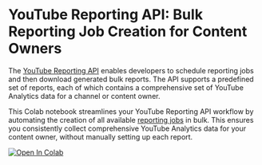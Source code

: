 # YouTube Reporting API: Bulk Reporting Job Creation for Content Owners

The [YouTube Reporting API](https://developers.google.com/youtube/reporting/v1/reference/rest)
enables developers to schedule reporting jobs and then download generated bulk
reports. The API supports a predefined set of reports, each of which contains a
comprehensive set of YouTube Analytics data for a channel or content owner.

This Colab notebook streamlines your YouTube Reporting API workflow by
automating the creation of all available 
[reporting jobs](https://developers.google.com/youtube/reporting/v1/reference/rest)
in bulk. This ensures you consistently collect comprehensive YouTube Analytics
data for your content owner, without manually setting up each report.

[![Open In Colab](https://colab.research.google.com/assets/colab-badge.svg)](https://colab.research.google.com/github/YouTubeLabs/code-samples/blob/main/yt_bulk_reporting_job_creation_for_co/yt_bulk_reporting_job_creation_for_co.ipynb)
